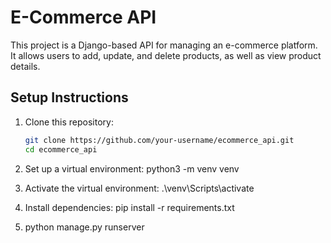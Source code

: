 # E-Commerce API

This project is a Django-based API for managing an e-commerce platform. It allows users to add, update, and delete products, as well as view product details.

## Setup Instructions

1. Clone this repository:
   ```bash
   git clone https://github.com/your-username/ecommerce_api.git
   cd ecommerce_api

2. Set up a virtual environment:
python3 -m venv venv

3. Activate the virtual environment:
.\venv\Scripts\activate

4. Install dependencies:
pip install -r requirements.txt

5. python manage.py runserver
